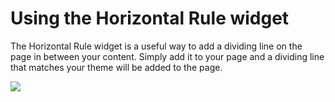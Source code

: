 # Using the Horizontal Rule widget

The Horizontal Rule widget is a useful way to add a dividing line on the page in between your content. Simply add it to your page and a dividing line that matches your theme will be added to the page. 

<img src="help.php?img=rule.png&amp;halfsize=true" srcset="help.php?img=rule.png 2x"/>
